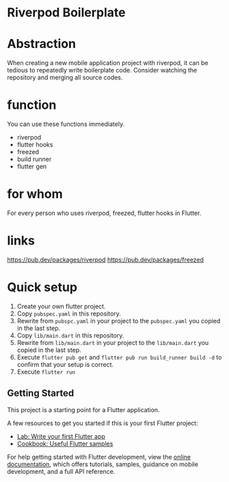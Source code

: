 # Riverpod Boilerplate

# Abstraction
When creating a new mobile application project with riverpod, it can be tedious to repeatedly write boilerplate code. Consider watching the repository and merging all source codes.

# function
You can use these functions immediately.
- riverpod
- flutter hooks
- freezed
- build runner
- flutter gen

# for whom
For every person who uses riverpod, freezed, flutter hooks in Flutter.

# links
https://pub.dev/packages/riverpod
https://pub.dev/packages/freezed

# Quick setup
1. Create your own flutter project.
2. Copy `pubspec.yaml` in this repository.
3. Rewrite from `pubspc.yaml` in your project to the `pubspec.yaml` you copied in the last step.
4. Copy `lib/main.dart` in this repository.
5. Rewrite from `lib/main.dart` in your project to the `lib/main.dart` you copied in the last step.
6. Execute `flutter pub get` and `flutter pub run build_runner build -d` to confirm that your setup is correct.
7. Execute `flutter run`


## Getting Started

This project is a starting point for a Flutter application.

A few resources to get you started if this is your first Flutter project:

- [Lab: Write your first Flutter app](https://docs.flutter.dev/get-started/codelab)
- [Cookbook: Useful Flutter samples](https://docs.flutter.dev/cookbook)

For help getting started with Flutter development, view the
[online documentation](https://docs.flutter.dev/), which offers tutorials,
samples, guidance on mobile development, and a full API reference.
